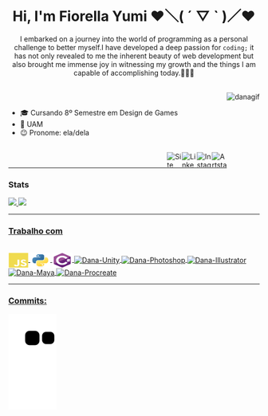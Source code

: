 

<h1 align='center'> Hi, I'm Fiorella Yumi ❤️＼( ´ ▽ ` )／❤️</h1>
<p align="center">I embarked on a journey into the world of programming as a personal challenge to better myself.I have developed a deep passion for <code>coding;</code> it has not only revealed to me the inherent beauty of web development but also brought me immense joy in witnessing my growth and the things I am capable of accomplishing today.👩‍💻✨</p>


<br>
<img align="right" height="180" alt="danagif" src="https://cdn.discordapp.com/attachments/836712599180935248/994459932810301451/GIFGIT.gif">
</br>

- 🎓 Cursando 8º Semestre em Design de Games 
- 💚 UAM
- 😉 Pronome: ela/dela
<br> 
   <body>
      <a href="https://www.artstation.com/rpdana94">
         <img align="right" alt="Artstation" src="https://cdn.discordapp.com/attachments/836712599180935248/983119172508741723/unknown.png"
         width=30" height="30">
      </a>
   </body> 
   
   <body>
      <a href="https://www.instagram.com/rpdana_/">
         <img align="right" alt="Instagram" src="https://cdn.discordapp.com/attachments/836712599180935248/983117007748747354/unknown.png"
         width=30" height="30">
      </a>
   </body> 
    <body>
      <a href="https://www.linkedin.com/in/daiane-rodrigues-131807140/">
         <img align="right" alt="LinkedIn" src="https://cdn.discordapp.com/attachments/836712599180935248/983118329256484944/unknown.png"
         width=30" height="30">
      </a>
   </body>  
                              
   <body >
      <a href="https://danarodrigues.wixsite.com/rpdana">
         <img align="right" alt="Site" src="https://cdn.discordapp.com/attachments/836712599180935248/983117882567307364/unknown.png"
         width=30" height="30" >
      </a>
   </body>
  </br>
  
__________________________________________________________________________________________________

### Stats

<div>
 
  <a href="https://github.com/rpdana">
  <img height="150em" src="https://github-readme-stats.vercel.app/api?username=rpdana&theme=radical&show_icons=true"/>
  <img height="150em" src="https://github-readme-stats.vercel.app/api/top-langs/?username=rpdana&layout=compact&langs_count=8&theme=radical"/>   
</div>
  
__________________________________________________________________________________________________
  
### Trabalho com 
  
<div style="display: inline_block"><br>
  <img align="center" alt="Dana-Js" height="30" width="40" src="https://raw.githubusercontent.com/devicons/devicon/master/icons/javascript/javascript-plain.svg">
  <img align="center" alt="Dana-Python" height="30" width="40" src="https://raw.githubusercontent.com/devicons/devicon/master/icons/python/python-original.svg">
  <img align="center" alt="Dana-Csharp" height="30" width="40" src="https://raw.githubusercontent.com/devicons/devicon/master/icons/csharp/csharp-original.svg">
  <img align="center" alt="Dana-Unity" height="35" width="35" src="https://cdn.discordapp.com/attachments/836712599180935248/873092697592823838/pngwing.com.png">
  <img align="center" alt="Dana-Photoshop" height="35" width="35" src="https://cdn.discordapp.com/attachments/836712599180935248/873089580918792303/efe852ccb2591f06641037c5d72bc87d.png">
  <img align="center" alt="Dana-Illustrator" height="35" width="55" src="https://cdn.discordapp.com/attachments/836712599180935248/873090977756217414/Illustrator-logo.png">
  <img align="center" alt="Dana-Maya" height="30" width="30" src="https://cdn.discordapp.com/attachments/836712599180935248/873090975436771328/76123305-4c826a00-5fc6-11ea-8c65-4eee21fd386f.png">
  <img align="center" alt="Dana-Procreate" height="35" width="35" src="https://cdn.discordapp.com/attachments/836712599180935248/873104419569414164/procreate-icon-search-display.png">

</div>

__________________________________________________________________________________________________
<div>

### Commits:
  
  ![Snake animation](https://github.com/rpdana/rpdana/blob/output/github-contribution-grid-snake.svg)
</div>
